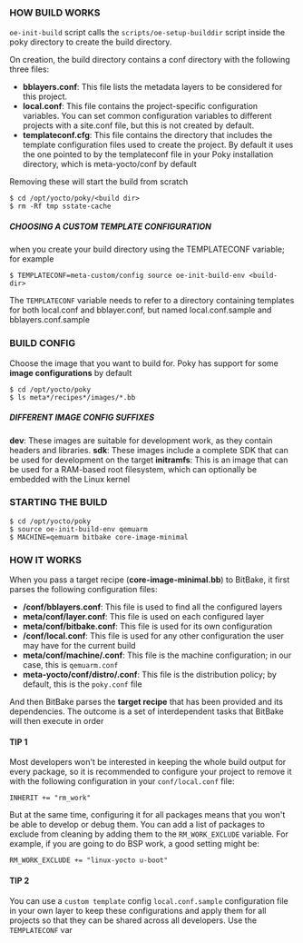 ### HOW BUILD WORKS

`oe-init-build` script calls the `scripts/oe-setup-builddir` script inside the poky directory to create the build directory. 

On creation, the build directory contains a conf directory with the following three files: 

* **bblayers.conf**: This file lists the metadata layers to be considered for this project. 
* **local.conf**: This file contains the project-specific configuration variables. You can set common configuration variables to different projects with a site.conf file, but this is not created by default. 
* **templateconf.cfg**: This file contains the directory that includes the template configuration files used to create the project. By default it uses the one pointed to by the templateconf file in your Poky installation directory, which is meta-yocto/conf by default

Removing these will start the build from scratch

```
$ cd /opt/yocto/poky/<build dir>
$ rm -Rf tmp sstate-cache
```

##### CHOOSING A CUSTOM TEMPLATE CONFIGURATION

when you create your build directory using the TEMPLATECONF variable; for example

```
$ TEMPLATECONF=meta-custom/config source oe-init-build-env <build- dir> 
```

The `TEMPLATECONF` variable needs to refer to a directory containing templates for both local.conf and bblayer.conf, but named local.conf.sample and bblayers.conf.sample


### BUILD CONFIG

Choose the image that you want to build for. Poky has support for some **image configurations** by default

```
$ cd /opt/yocto/poky 
$ ls meta*/recipes*/images/*.bb
```


##### DIFFERENT IMAGE CONFIG SUFFIXES

**dev**: These images are suitable for development work, as they contain headers and libraries. 
**sdk**: These images include a complete SDK that can be used for development on the target
**initramfs**: This is an image that can be used for a RAM-based root filesystem, which can optionally be embedded with the Linux kernel

### STARTING THE BUILD

```
$ cd /opt/yocto/poky
$ source oe-init-build-env qemuarm
$ MACHINE=qemuarm bitbake core-image-minimal
```

### HOW IT WORKS

When you pass a target recipe (**core-image-minimal.bb**) to BitBake, it first parses the following configuration files: 

* **<build dir>/conf/bblayers.conf**: This file is used to find all the configured layers 
* **meta/conf/layer.conf**: This file is used on each configured layer 
* **meta/conf/bitbake.conf**: This file is used for its own configuration 
* **<build dir>/conf/local.conf**: This file is used for any other configuration the user may have for the current build 
* **meta/conf/machine/<machine>.conf**: This file is the machine configuration; in our case, this is `qemuarm.conf`
* **meta-yocto/conf/distro/<distro>.conf**: This file is the distribution policy; by default, this is the `poky.conf` file

And then BitBake parses the **target recipe** that has been provided and its dependencies. The outcome is a set of interdependent tasks that BitBake will then execute in order

#### TIP 1

Most developers won't be interested in keeping the whole build output for every package, so it is recommended to configure your project to remove it with the following configuration in your `conf/local.conf` file: 

```
INHERIT += "rm_work" 
```

But at the same time, configuring it for all packages means that you won't be able to develop or debug them. You can add a list of packages to exclude from cleaning by adding them to the `RM_WORK_EXCLUDE` variable. For example, if you are going to do BSP work, a good setting might be: 

```
RM_WORK_EXCLUDE += "linux-yocto u-boot"
```

#### TIP 2

You can use a `custom template` config `local.conf.sample` configuration file in your own layer to keep these configurations and apply them for all projects so that they can be shared across all developers. Use the `TEMPLATECONF` var
